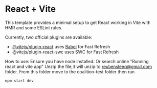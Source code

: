# React + Vite

This template provides a minimal setup to get React working in Vite with HMR and some ESLint rules.

Currently, two official plugins are available:

- [@vitejs/plugin-react](https://github.com/vitejs/vite-plugin-react/blob/main/packages/plugin-react/README.md) uses [Babel](https://babeljs.io/) for Fast Refresh
- [@vitejs/plugin-react-swc](https://github.com/vitejs/vite-plugin-react-swc) uses [SWC](https://swc.rs/) for Fast Refresh

How to use: 
    Ensure you have node installed. Or search online "Running react and vite app"
    Unzip the file,It will unzip to reubensleeq@gmail.com folder. From this folder move to the coalition-test  folder then run
    
    npm start dev